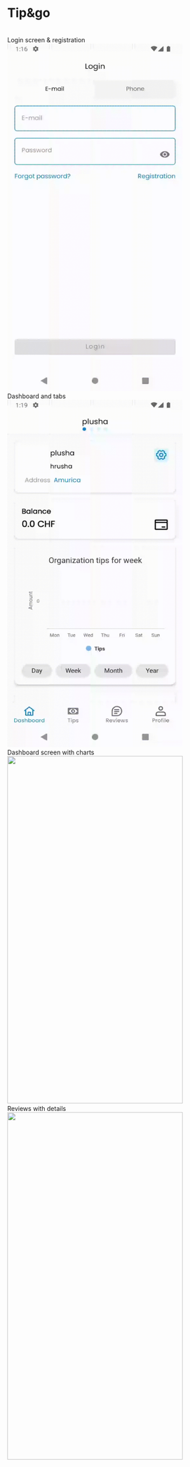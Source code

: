 # Tip&go
</br> Login screen & registration
</br><img src="https://github.com/brrcd/brrcd/blob/main/login_registration.gif" width="400" height="790">
</br> Dashboard and tabs
</br><img src="https://github.com/brrcd/brrcd/blob/main/dashboard_with_tabs.gif" width="400" height="790">
</br> Dashboard screen with charts
</br><img src="https://github.com/brrcd/brrcd/blob/main/dashboard_with_charts.gif" width="400" height="790">
</br> Reviews with details
</br><img src="https://github.com/brrcd/brrcd/blob/main/reviews_screen.gif" width="400" height="790">
